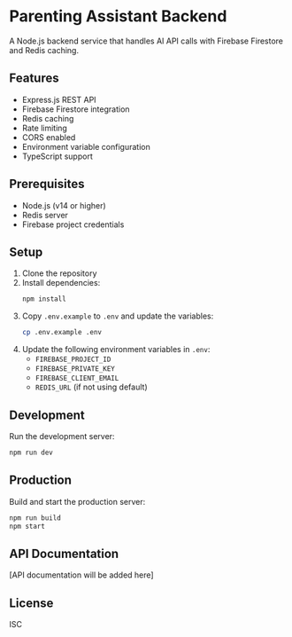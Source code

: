 # Parenting Assistant Backend

A Node.js backend service that handles AI API calls with Firebase Firestore and Redis caching.

## Features

- Express.js REST API
- Firebase Firestore integration
- Redis caching
- Rate limiting
- CORS enabled
- Environment variable configuration
- TypeScript support

## Prerequisites

- Node.js (v14 or higher)
- Redis server
- Firebase project credentials

## Setup

1. Clone the repository
2. Install dependencies:
   ```bash
   npm install
   ```
3. Copy `.env.example` to `.env` and update the variables:
   ```bash
   cp .env.example .env
   ```
4. Update the following environment variables in `.env`:
   - `FIREBASE_PROJECT_ID`
   - `FIREBASE_PRIVATE_KEY`
   - `FIREBASE_CLIENT_EMAIL`
   - `REDIS_URL` (if not using default)

## Development

Run the development server:

```bash
npm run dev
```

## Production

Build and start the production server:

```bash
npm run build
npm start
```

## API Documentation

[API documentation will be added here]

## License

ISC
